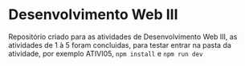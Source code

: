 # Desenvolvimento Web III
Repositório criado para as atividades de Desenvolvimento Web III, as atividades de 1 à 5 foram concluidas, para testar entrar na pasta da atividade, por exemplo ATIVI05, `npm install` e `npm run dev`
